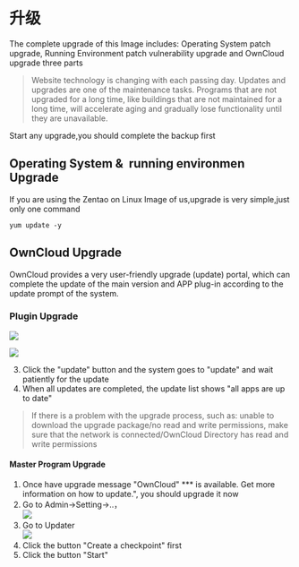 # 升级

The complete upgrade of this Image includes: Operating System patch upgrade, Running Environment patch vulnerability upgrade and OwnCloud upgrade three parts

> Website technology is changing with each passing day. Updates and upgrades are one of the maintenance tasks. Programs that are not upgraded for a long time, like buildings that are not maintained for a long time, will accelerate aging and gradually lose functionality until they are unavailable.


Start any upgrade,you should complete the backup first

<a name="88cf1437"></a>
## Operating System &  running environmen Upgrade

If you are using the Zentao on Linux Image of us,upgrade is very simple,just only one command
```shell
yum update -y
```

<a name="18a6c2f4"></a>
## OwnCloud Upgrade

OwnCloud provides a very user-friendly upgrade (update) portal, which can complete the update of the main version and APP plug-in according to the update prompt of the system.

<a name="VJtUG"></a>
### Plugin Upgrade


![](http://libs.websoft9.com/Websoft9/DocsPicture/zh/owncloud/owncloud-updatenotify-websoft9.png#align=left&display=inline&height=336&originHeight=336&originWidth=960&status=done&width=960)


![](http://libs.websoft9.com/Websoft9/DocsPicture/zh/owncloud/owncloud-updatelist-websoft9.png#align=left&display=inline&height=522&originHeight=522&originWidth=960&status=done&width=960)

3. Click the "update" button and the system goes to "update" and wait patiently for the update
4. When all updates are completed, the update list shows "all apps are up to date"

> If there is a problem with the upgrade process, such as: unable to download the upgrade package/no read and write permissions, make sure that the network is connected/OwnCloud Directory has read and write permissions


<a name="17e37f04"></a>
#### Master Program Upgrade

1. Once have upgrade message "OwnCloud" *** is available. Get more information on how to update.", you should upgrade it now
1. Go to Admin->Setting->..，<br />
![](http://libs.websoft9.com/Websoft9/DocsPicture/zh/owncloud/owncloud-openupdater-websoft9.png#align=left&display=inline&height=678&originHeight=678&originWidth=960&status=done&width=960)
1. Go to Updater<br />
![](http://libs.websoft9.com/Websoft9/DocsPicture/zh/owncloud/owncloud-updater-websoft9.png#align=left&display=inline&height=678&originHeight=678&originWidth=960&status=done&width=960)
1. Click the button "Create a checkpoint" first
1. Click the button "Start"
